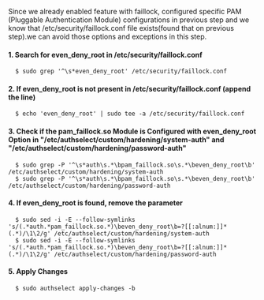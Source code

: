 Since we already enabled feature with faillock, configured specific PAM (Pluggable Authentication Module) configurations in previous step and we know that /etc/security/faillock.conf file exists(found that on previous step).we can avoid those options and exceptions in this step.

  #### 1. Search for even_deny_root in /etc/security/faillock.conf
      $ sudo grep '^\s*even_deny_root' /etc/security/faillock.conf 

  #### 2. If even_deny_root is not present in /etc/security/faillock.conf (append the line)
      $ echo 'even_deny_root' | sudo tee -a /etc/security/faillock.conf 

  #### 3. Check if the pam_faillock.so Module is Configured with even_deny_root Option in "/etc/authselect/custom/hardening/system-auth" and "/etc/authselect/custom/hardening/password-auth"
      $ sudo grep -P '^\s*auth\s.*\bpam_faillock.so\s.*\beven_deny_root\b' /etc/authselect/custom/hardening/system-auth
      $ sudo grep -P '^\s*auth\s.*\bpam_faillock.so\s.*\beven_deny_root\b' /etc/authselect/custom/hardening/password-auth

  #### 4. If even_deny_root is found, remove the parameter
      $ sudo sed -i -E --follow-symlinks 's/(.*auth.*pam_faillock.so.*)\beven_deny_root\b=?[[:alnum:]]*(.*)/\1\2/g' /etc/authselect/custom/hardening/system-auth
      $ sudo sed -i -E --follow-symlinks 's/(.*auth.*pam_faillock.so.*)\beven_deny_root\b=?[[:alnum:]]*(.*)/\1\2/g' /etc/authselect/custom/hardening/password-auth

  #### 5. Apply Changes
      $ sudo authselect apply-changes -b
